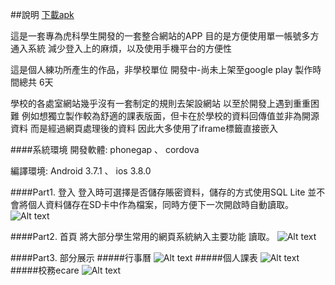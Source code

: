 ##說明
[下載apk](http://140.130.35.62:8080/csie40025146/open/虎科多方通_0.0.1.apk)

這是一套專為虎科學生開發的一套整合網站的APP
目的是方便使用單一帳號多方通入系統
減少登入上的麻煩，以及使用手機平台的方便性

這是個人練功所產生的作品，非學校單位
開發中-尚未上架至google play
製作時間總共 6天

學校的各處室網站幾乎沒有一套制定的規則去架設網站
以至於開發上遇到重重困難
例如想獨立製作較為舒適的課表版面，但卡在於學校的資料回傳值並非為開源資料
而是經過網頁處理後的資料
因此大多使用了iframe標籤直接嵌入

####系統環境
開發軟體: phonegap 、 cordova

編譯環境: Android 3.7.1 、 ios 3.8.0

####Part1. 登入
登入時可選擇是否儲存賬密資料，儲存的方式使用SQL Lite 並不會將個人資料儲存在SD卡中作為檔案，同時方便下一次開啟時自動讀取。
![Alt text](../../img/11129282_821664344567429_1474493896_n.jpg)

####Part2. 首頁
將大部分學生常用的網頁系統納入主要功能
讀取。
![Alt text](../../img/11129282_821664217900775_39050421_n.jpg)

####Part3. 部分展示
#####行事曆
![Alt text](../../img/11131718_821664177900779_1423000097_n.jpg)
#####個人課表
![Alt text](../../img/11125270_821664104567453_1012146925_n.jpg)
#####校務ecare
![Alt text](../../img/11088738_821664084567455_1234733542_n.jpg)
